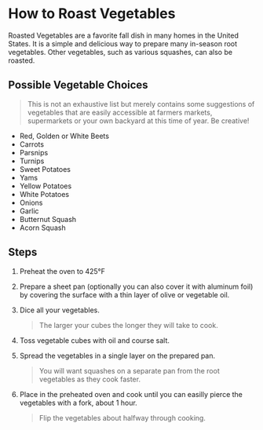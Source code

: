  # How to Roast Vegetables 

Roasted Vegetables are a favorite fall dish in many homes in the United States. It is a simple and delicious way to prepare many in-season root vegetables. Other vegetables, such as various squashes, can also be roasted.

## Possible Vegetable Choices
  > This is not an exhaustive list but merely contains some suggestions of vegetables that are easily accessible at farmers markets, supermarkets or your own backyard at this time of year. Be creative!
  
- Red, Golden or White Beets
- Carrots
- Parsnips
- Turnips
- Sweet Potatoes
- Yams
- Yellow Potatoes
- White Potatoes
- Onions
- Garlic
- Butternut Squash
- Acorn Squash


## Steps

1. Preheat the oven to 425&deg;F

2. Prepare a sheet pan (optionally you can also cover it with aluminum foil) by covering the surface with a thin layer of  olive or vegetable oil.

3. Dice all your vegetables.
    > The larger your cubes the longer they will take to cook. 

4. Toss vegetable cubes with oil and course salt. 

5. Spread the vegetables in a single layer on the prepared pan.
    > You will want squashes on a separate pan from the root vegetables as they cook faster.  

6. Place in the preheated oven and cook until you can easilly pierce the vegetables with a fork, about 1 hour.
    > Flip the vegetables about halfway through cooking.

 

